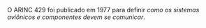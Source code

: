 O ARINC 429 foi publicado em 1977 para definir *como os sistemas aviônicos e componentes devem se comunicar*.